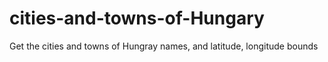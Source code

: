 # cities-and-towns-of-Hungary
Get the cities and towns of Hungray names, and latitude, longitude bounds
